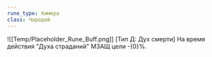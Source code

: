 ```yaml
---
rune_type: Химера
class: Чародей
---
```

![[Temp/Placeholder_Rune_Buff.png]]
[Тип Д: Дух смерти] На время действия "Духа страданий" МЗАЩ цели -{0}%.

